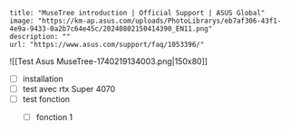 ```embed
title: "MuseTree introduction | Official Support | ASUS Global"
image: "https://km-ap.asus.com/uploads/PhotoLibrarys/eb7af306-43f1-4e9a-9433-0a2b7c64e45c/20240802150414390_EN11.png"
description: ""
url: "https://www.asus.com/support/faq/1053396/"
```


![[Test Asus MuseTree-1740219134003.png|150x80]]

- [ ] installation 
- [ ] test avec rtx Super 4070
- [ ] test fonction 
	- [ ] fonction 1 

